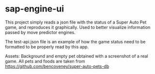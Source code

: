 # sap-engine-ui
This project simply reads a json file with the status of a Super Auto Pet game, and reproduces it graphically. Used to better visualize information passed by move predictor engines.

The test-api.json file is an example of how the game status need to be formatted to be properly read by this app.

Assets:
Background and empty pet obtained with a screenshot of a real game.
All pets and foods are taken from https://github.com/bencoveney/super-auto-pets-db
